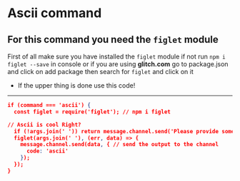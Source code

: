 Ascii command
====
For this command you need the `figlet` module
----

First of all make sure you have installed the `figlet` module if not run `npm i figlet --save` in console or if you are using **glitch.com** go to package.json and click on add package then search for `figlet` and click on it

- If the upper thing is done use this code!
----

```json
if (command === 'ascii') {
  const figlet = require('figlet'); // npm i figlet

// Ascii is cool Right?
  if (!args.join(' ')) return message.channel.send('Please provide some text!');
  figlet(args.join(' '), (err, data) => {
    message.channel.send(data, { // send the output to the channel
      code: 'ascii'
    });
  });
}
```
